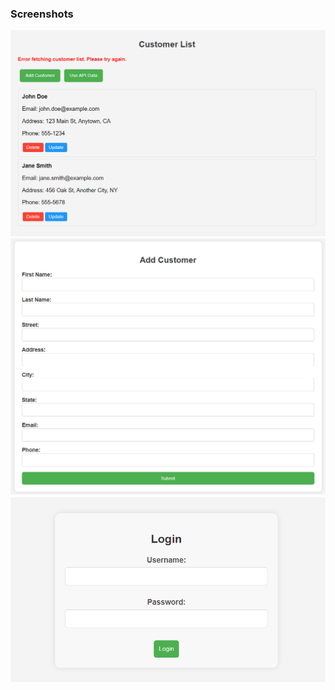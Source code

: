 ### Screenshots

![Customers List](Images/Customerslist.png)
![Add Customers](Images/addcustomers.png)
![Login](Images/login.png)

